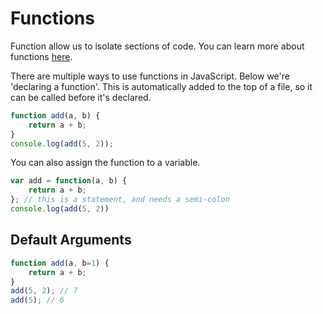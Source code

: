 

# Functions

Function allow us to isolate sections of code. You can learn more about functions [here](https://developer.mozilla.org/en-US/docs/Learn/JavaScript/Building_blocks/Build_your_own_function).


There are multiple ways to use functions in JavaScript. Below we're 'declaring a function'. This is automatically added to the top of a file, so it can be called before it's declared.

```JavaScript
function add(a, b) {
    return a + b;
}
console.log(add(5, 2));
```

You can also assign the function to a variable.

```JavaScript
var add = function(a, b) {
    return a + b;
}; // this is a statement, and needs a semi-colon
console.log(add(5, 2))
```


## Default Arguments

```javascript
function add(a, b=1) {
    return a + b;
}
add(5, 2); // 7
add(5); // 6
```
